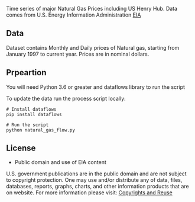 Time series of major Natural Gas Prices including US Henry Hub. Data comes from U.S. Energy Information Administration [EIA](http://www.eia.gov/)

## Data

Dataset contains Monthly and Daily prices of Natural gas, starting from January 1997 to current year. Prices are in nominal dollars.

## Prpeartion

You will need Python 3.6 or greater and dataflows library to run the script

To update the data run the process script locally:

```
# Install dataflows
pip install dataflows

# Run the script
python natural_gas_flow.py
```

## License

* Public domain and use of EIA content

U.S. government publications are in the public domain and are not subject to copyright protection. One may use and/or distribute any of data,
files, databases, reports, graphs, charts, and other information products that are on website.
For more information please visit: [Copyrights and Reuse](http://www.eia.gov/about/copyrights_reuse.cfm)
